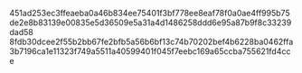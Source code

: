 451ad253ec3ffeaeba0a46b834ee75401f3bf778ee8eaf78f0a0ae4ff995b75de2e8b83139e00835e5d36509e5a31a4d1486258ddd6e95a87b9f8c33239dad58
8fdb30dcee2f55b2bb67fe2bfb5a56b6bf13c74b70202bef4b6228ba0462ffa3b7196ca1e11323f749a5511a40599401f045f7eebc169a65ccba755621fd4cce
